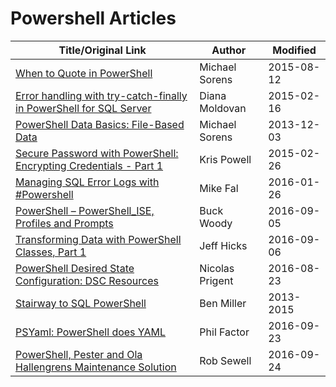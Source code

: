 # Powershell Articles


| Title/Original Link                                                  | Author          | Modified   |
|----------------------------------------------------------------------|-----------------|------------|
| [When to Quote in PowerShell]                                        | Michael Sorens  | 2015-08-12 |
| [Error handling with try-catch-finally in PowerShell for SQL Server] | Diana Moldovan  | 2015-02-16 |
| [PowerShell Data Basics: File-Based Data]                            | Michael Sorens  | 2013-12-03 |
| [Secure Password with PowerShell: Encrypting Credentials - Part 1]   | Kris Powell     | 2015-02-26 |
| [Managing SQL Error Logs with #Powershell]                           | Mike Fal        | 2016-01-26 |
| [PowerShell – PowerShell_ISE, Profiles and Prompts]                  | Buck Woody      | 2016-09-05 |
| [Transforming Data with PowerShell Classes, Part 1]                  | Jeff Hicks      | 2016-09-06 |
| [PowerShell Desired State Configuration: DSC Resources]              | Nicolas Prigent | 2016-08-23 |
| [Stairway to SQL PowerShell]                                         | Ben Miller      | 2013-2015  |
| [PSYaml: PowerShell does YAML]                                       | Phil Factor     | 2016-09-23 |
| [PowerShell, Pester and Ola Hallengrens Maintenance Solution]        | Rob Sewell      | 2016-09-24 |

[When to Quote in PowerShell]:https://www.simple-talk.com/sysadmin/powershell/when-to-quote-in-powershell/
[Error handling with try-catch-finally in PowerShell for SQL Server]:https://www.mssqltips.com/sqlservertip/3509/error-handling-with-trycatchfinally-in-powershell-for-sql-server/
[PowerShell Data Basics: File-Based Data]:https://www.simple-talk.com/sysadmin/powershell/powershell-data-basics-file-based-data/
[Secure Password with PowerShell: Encrypting Credentials - Part 1]:http://www.adminarsenal.com/admin-arsenal-blog/secure-password-with-powershell-encrypting-credentials-part-1/
[Managing SQL Error Logs with #Powershell]:http://www.mikefal.net/2016/01/26/managing-sql-error-logs-with-powershell/
[PowerShell – PowerShell_ISE, Profiles and Prompts]:https://thelonedba.wordpress.com/2016/09/05/powershell-prompts-paths-profiles/
[Transforming Data with PowerShell Classes, Part 1]:https://www.petri.com/transforming-data-with-powershell-classes-part-1
[PowerShell Desired State Configuration: DSC Resources]:https://www.simple-talk.com/sysadmin/powershell/powershell-desired-state-configuration-dsc-resources/
[Stairway to SQL PowerShell]:http://www.sqlservercentral.com/stairway/91327/
[PSYaml: PowerShell does YAML]:https://www.simple-talk.com/blogs/psyaml-powershell-yaml/
[PowerShell, Pester and Ola Hallengrens Maintenance Solution]:https://sqldbawithabeard.com/2016/09/24/powershell-pester-and-ola-hallengrens-maintenance-solution/
